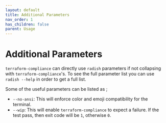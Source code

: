```yaml
---
layout: default
title: Additional Parameters
nav_order: 1
has_children: false
parent: Usage
---
```


# Additional Parameters

`terraform-compliance` can directly use `radish` parameters if not collapsing with `terraform-compliance`'s. To see the
full parameter list you can use `radish --help` in order to get a full list.

Some of the useful parameters can be listed as ;

* `--no-ansi`: This will enforce color and emoji compatibility for the terminal. 
* `--wip`: This will enable `terraform-compliance` to expect a failure. If the test pass, then exit code will be `1`, otherwise `0`.
 